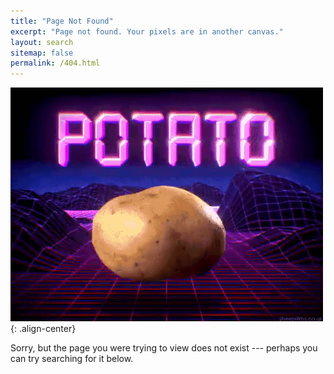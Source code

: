 ```yaml
---
title: "Page Not Found"
excerpt: "Page not found. Your pixels are in another canvas."
layout: search
sitemap: false
permalink: /404.html
---
```


![potato rolling through retro cgi mountains and valleys](/assets/images/potato-tron.gif){: .align-center}

Sorry, but the page you were trying to view does not exist --- perhaps you can try searching for it below.
